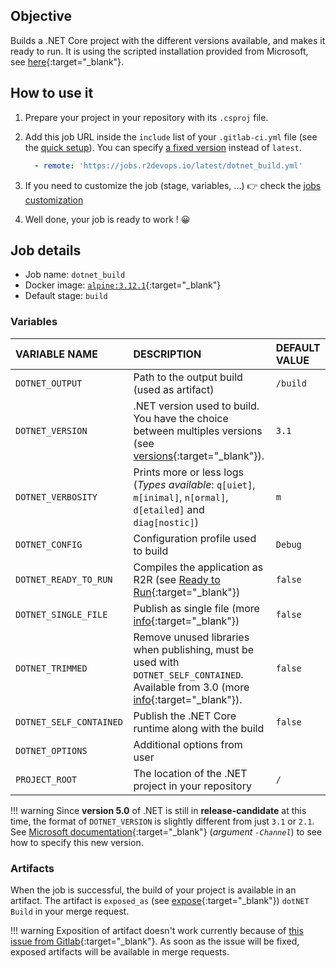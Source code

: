## Objective

Builds a .NET Core project with the different versions available, and makes it ready to run.
It is using the scripted installation provided from Microsoft, see [here](https://docs.microsoft.com/en-us/dotnet/core/install/linux-alpine#scripted-install){:target="_blank"}.

## How to use it

1. Prepare your project in your repository with its `.csproj` file.
1. Add this job URL inside the `include` list of your `.gitlab-ci.yml` file (see the [quick setup](/use-the-hub/#quick-setup)). You can specify [a fixed version](#changelog) instead of `latest`.
    ```yaml
      - remote: 'https://jobs.r2devops.io/latest/dotnet_build.yml'
    ```
3. If you need to customize the job (stage, variables, ...) 👉 check the [jobs
   customization](/use-the-hub/#jobs-customization)

4. Well done, your job is ready to work ! 😀

## Job details

* Job name: `dotnet_build`
* Docker image: [`alpine:3.12.1`](https://hub.docker.com/_/alpine){:target="_blank"}
* Default stage: `build`

### Variables

| VARIABLE NAME | DESCRIPTION | DEFAULT VALUE |
|:-|:-|:-
| `DOTNET_OUTPUT` <img width=230/> | Path to the output build (used as artifact) <img width=175/>| `/build` <img width=100/>|
| `DOTNET_VERSION` | .NET version used to build. You have the choice between multiples versions (see [versions](https://github.com/dotnet/installer#installers-and-binaries){:target="_blank"}). | `3.1` |
| `DOTNET_VERBOSITY` | Prints more or less logs (*Types available*: `q[uiet]`, `m[inimal]`, `n[ormal]`, `d[etailed]` and `diag[nostic]`) | `m` |
| `DOTNET_CONFIG` | Configuration profile used to build | `Debug` |
| `DOTNET_READY_TO_RUN` | Compiles the application as R2R (see [Ready to Run](https://docs.microsoft.com/en-us/dotnet/core/deploying/ready-to-run){:target="_blank"}) | `false`
| `DOTNET_SINGLE_FILE` | Publish as single file (more [info](https://github.com/dotnet/designs/blob/master/accepted/2020/single-file/design.md){:target="_blank"}) | `false`
| `DOTNET_TRIMMED` | Remove unused libraries when publishing, must be used with `DOTNET_SELF_CONTAINED`. Available from 3.0 (more [info](https://docs.microsoft.com/en-us/dotnet/core/deploying/trim-self-contained){:target="_blank"}). |  `false`
| `DOTNET_SELF_CONTAINED` | Publish the .NET Core runtime along with the build | `false`
| `DOTNET_OPTIONS` | Additional options from user | ` `
| `PROJECT_ROOT` | The location of the .NET project in your repository | `/` |

!!! warning
    Since **version 5.0** of .NET is still in **release-candidate** at this time, the format of `DOTNET_VERSION` is slightly different from just `3.1` or `2.1`. See [Microsoft documentation](https://docs.microsoft.com/en-us/dotnet/core/tools/dotnet-install-script#options){:target="_blank"} (*argument `-Channel`*) to see how to specify this new version.

### Artifacts

When the job is successful, the build of your project is available in an artifact. The artifact is `exposed_as` (see [expose](https://docs.gitlab.com/ee/ci/yaml/#artifactsexpose_as){:target="_blank"}) `dotNET Build` in your merge request.

!!! warning
    Exposition of artifact doesn't work currently because of [this issue from
    Gitlab](https://gitlab.com/gitlab-org/gitlab/-/issues/37129){:target="_blank"}. As soon as
    the issue will be fixed, exposed artifacts will be available in merge
    requests.
